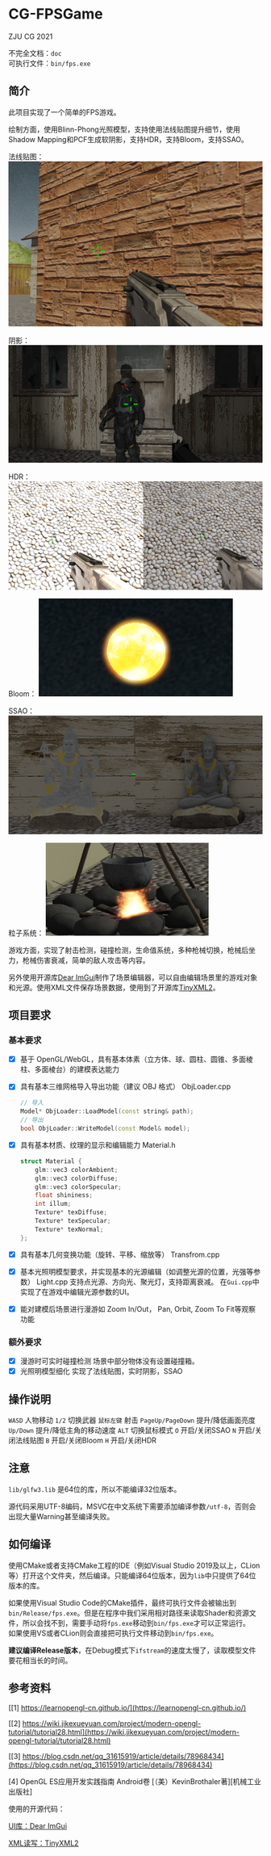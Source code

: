 ﻿# CG-FPSGame

ZJU CG 2021

不完全文档：`doc`  
可执行文件：`bin/fps.exe`

## 简介

此项目实现了一个简单的FPS游戏。

绘制方面，使用Blinn-Phong光照模型，支持使用法线贴图提升细节，使用Shadow Mapping和PCF生成软阴影，支持HDR，支持Bloom，支持SSAO。

法线贴图：
![法线贴图](img/2021-12-28-23-53-20.png)

阴影：
![Shadow](img/2021-12-28-23-54-59.png)

HDR：
![HDR](img/2021-12-28-23-54-32.png)

Bloom：
![泛光](img/2021-12-28-23-56-03.png)

SSAO：
![SSAO](img/2021-12-28-23-56-51.png)

粒子系统：
![粒子系统](img/2021-12-28-23-57-40.png)

游戏方面，实现了射击检测，碰撞检测，生命值系统，多种枪械切换，枪械后坐力，枪械伤害衰减，简单的敌人攻击等内容。

另外使用开源库[Dear ImGui](https://github.com/ocornut/imgui)制作了场景编辑器，可以自由编辑场景里的游戏对象和光源。使用XML文件保存场景数据，使用到了开源库[TinyXML2](https://github.com/leethomason/tinyxml2)。

## 项目要求

### 基本要求

- [x] 基于 OpenGL/WebGL，具有基本体素（立方体、球、圆柱、圆锥、多面棱柱、多面棱台）的建模表达能力
- [x] 具有基本三维网格导入导出功能（建议 OBJ 格式）
    ObjLoader.cpp

    ```cpp
    // 导入
    Model* ObjLoader::LoadModel(const string& path);
    // 导出
    bool ObjLoader::WriteModel(const Model& model);
    ```

- [x] 具有基本材质、纹理的显示和编辑能力
    Material.h

    ```cpp
    struct Material {
        glm::vec3 colorAmbient;
        glm::vec3 colorDiffuse;
        glm::vec3 colorSpecular;
        float shininess;
        int illum;
        Texture* texDiffuse;
        Texture* texSpecular;
        Texture* texNormal;
    };
    ```

- [x] 具有基本几何变换功能（旋转、平移、缩放等）
    Transfrom.cpp
- [x] 基本光照明模型要求，并实现基本的光源编辑（如调整光源的位置，光强等参数）
    Light.cpp
    支持点光源、方向光、聚光灯，支持距离衰减。
    在`Gui.cpp`中实现了在游戏中编辑光源参数的UI。
- [x] 能对建模后场景进行漫游如 Zoom In/Out， Pan, Orbit, Zoom To Fit等观察功能

### 额外要求

- [x] 漫游时可实时碰撞检测
    场景中部分物体没有设置碰撞箱。
- [x] 光照明模型细化
    实现了法线贴图，实时阴影，SSAO

## 操作说明

`WASD` 人物移动
`1/2` 切换武器
`鼠标左键` 射击
`PageUp/PageDown` 提升/降低画面亮度
`Up/Down` 提升/降低主角的移动速度
`ALT` 切换鼠标模式
`O` 开启/关闭SSAO
`N` 开启/关闭法线贴图
`B` 开启/关闭Bloom
`H` 开启/关闭HDR

## 注意

`lib/glfw3.lib` 是64位的库，所以不能编译32位版本。

源代码采用UTF-8编码，MSVC在中文系统下需要添加编译参数`/utf-8`，否则会出现大量Warning甚至编译失败。

## 如何编译

使用CMake或者支持CMake工程的IDE（例如Visual Studio 2019及以上，CLion等）打开这个文件夹，然后编译。只能编译64位版本，因为`lib`中只提供了64位版本的库。

如果使用Visual Studio Code的CMake插件，最终可执行文件会被输出到`bin/Release/fps.exe`。但是在程序中我们采用相对路径来读取Shader和资源文件，所以会找不到，需要手动将`fps.exe`移动到`bin/fps.exe`才可以正常运行。  
如果使用VS或者CLion则会直接把可执行文件移动到`bin/fps.exe`。

**建议编译Release版本**，在Debug模式下`ifstream`的速度太慢了，读取模型文件要花相当长的时间。

## 参考资料

[[1] https://learnopengl-cn.github.io/](https://learnopengl-cn.github.io/)

[[2] https://wiki.jikexueyuan.com/project/modern-opengl-tutorial/tutorial28.html](https://wiki.jikexueyuan.com/project/modern-opengl-tutorial/tutorial28.html)

[[3] https://blog.csdn.net/qq_31615919/article/details/78968434](https://blog.csdn.net/qq_31615919/article/details/78968434)

[4] OpenGL ES应用开发实践指南  Android卷 [（美）KevinBrothaler著][机械工业出版社]

使用的开源代码：

[UI库：Dear ImGui](https://github.com/ocornut/imgui)

[XML读写：TinyXML2](https://github.com/leethomason/tinyxml2)
